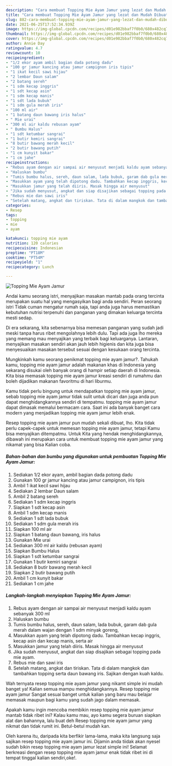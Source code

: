 ```yaml
---
description: "Cara membuat Topping Mie Ayam Jamur yang lezat dan Mudah Dibuat"
title: "Cara membuat Topping Mie Ayam Jamur yang lezat dan Mudah Dibuat"
slug: 882-cara-membuat-topping-mie-ayam-jamur-yang-lezat-dan-mudah-dibuat
date: 2021-06-25T17:52:34.939Z
image: https://img-global.cpcdn.com/recipes/d01e982bbaf7f0b0/680x482cq70/topping-mie-ayam-jamur-foto-resep-utama.jpg
thumbnail: https://img-global.cpcdn.com/recipes/d01e982bbaf7f0b0/680x482cq70/topping-mie-ayam-jamur-foto-resep-utama.jpg
cover: https://img-global.cpcdn.com/recipes/d01e982bbaf7f0b0/680x482cq70/topping-mie-ayam-jamur-foto-resep-utama.jpg
author: Annie Day
ratingvalue: 4.7
reviewcount: 10
recipeingredient:
- "1/2 ekor ayam ambil bagian dada potong dadu"
- "100 gr jamur kancing atau jamur campignon iris tipis"
- "1 ikat kecil sawi hijau"
- "2 lembar Daun salam"
- "2 batang sereh"
- "1 sdm kecap inggris"
- "1 sdt kecap asin"
- "1 sdm kecap manis"
- "1 sdt lada bubuk"
- "1 sdm gula merah iris"
- "100 ml air"
- "1 batang daun bawang iris halus"
- " Mie urai"
- "300 ml air kaldu rebusan ayam"
- " Bumbu Halus"
- "1 sdt ketumbar sangrai"
- "1 butir kemiri sangrai"
- "8 butir bawang merah kecil"
- "2 butir bawang putih"
- "1 cm kunyit bakar"
- "1 cm jahe"
recipeinstructions:
- "Rebus ayam dengan air sampai air menyusut menjadi kaldu ayam sebanyak 300 ml"
- "Haluskan bumbu"
- "Tumis bumbu halus, sereh, daun salam, lada bubuk, garam dab gula merah dalam wajan dengan 1 sdm minyak goreng,"
- "Masukkan ayam yang telah dipotong dadu. Tambahkan kecap inggris, kecap asin dan kecap manis, serta air"
- "Masukkan jamur yang telah diiris. Masak hingga air menyusut"
- "Jika sudah menyusut, angkat dan siap disajikan sebagai topping pada mie ayam."
- "Rebus mie dan sawi iris"
- "Setelah matang, angkat dan tiriskan. Tata di dalam mangkok dan tambahkan topping serta daun bawang iris. Sajikan dengan kuah kaldu."
categories:
- Resep
tags:
- topping
- mie
- ayam

katakunci: topping mie ayam 
nutrition: 120 calories
recipecuisine: Indonesian
preptime: "PT18M"
cooktime: "PT54M"
recipeyield: "1"
recipecategory: Lunch

---
```



![Topping Mie Ayam Jamur](https://img-global.cpcdn.com/recipes/d01e982bbaf7f0b0/680x482cq70/topping-mie-ayam-jamur-foto-resep-utama.jpg)

Andai kamu seorang istri, menyajikan masakan mantab pada orang tercinta merupakan suatu hal yang mengasyikan bagi anda sendiri. Peran seorang istri Tidak cuman mengatur rumah saja, tapi anda juga harus memastikan kebutuhan nutrisi terpenuhi dan panganan yang dimakan keluarga tercinta mesti sedap.

Di era  sekarang, kita sebenarnya bisa memesan panganan yang sudah jadi meski tanpa harus ribet mengolahnya lebih dulu. Tapi ada juga lho mereka yang memang mau menyajikan yang terbaik bagi keluarganya. Lantaran, menyajikan masakan sendiri akan jauh lebih higienis dan kita juga bisa menyesuaikan masakan tersebut sesuai dengan kesukaan orang tercinta. 



Mungkinkah kamu seorang penikmat topping mie ayam jamur?. Tahukah kamu, topping mie ayam jamur adalah makanan khas di Indonesia yang sekarang disukai oleh banyak orang di hampir setiap daerah di Indonesia. Kita bisa memasak topping mie ayam jamur kreasi sendiri di rumahmu dan boleh dijadikan makanan favoritmu di hari liburmu.

Kamu tidak perlu bingung untuk mendapatkan topping mie ayam jamur, sebab topping mie ayam jamur tidak sulit untuk dicari dan juga anda pun dapat menghidangkannya sendiri di tempatmu. topping mie ayam jamur dapat dimasak memalui bermacam cara. Saat ini ada banyak banget cara modern yang menjadikan topping mie ayam jamur lebih enak.

Resep topping mie ayam jamur pun mudah sekali dibuat, lho. Kita tidak perlu capek-capek untuk memesan topping mie ayam jamur, tetapi Kamu bisa menyajikan ditempatmu. Untuk Kita yang hendak menghidangkannya, dibawah ini merupakan cara untuk membuat topping mie ayam jamur yang nikamat yang bisa Kalian coba.

<!--inarticleads1-->

##### Bahan-bahan dan bumbu yang digunakan untuk pembuatan Topping Mie Ayam Jamur:

1. Sediakan 1/2 ekor ayam, ambil bagian dada potong dadu
1. Gunakan 100 gr jamur kancing atau jamur campignon, iris tipis
1. Ambil 1 ikat kecil sawi hijau
1. Sediakan 2 lembar Daun salam
1. Ambil 2 batang sereh
1. Sediakan 1 sdm kecap inggris
1. Siapkan 1 sdt kecap asin
1. Ambil 1 sdm kecap manis
1. Sediakan 1 sdt lada bubuk
1. Sediakan 1 sdm gula merah iris
1. Siapkan 100 ml air
1. Siapkan 1 batang daun bawang, iris halus
1. Gunakan  Mie urai
1. Sediakan 300 ml air kaldu (rebusan ayam)
1. Siapkan  Bumbu Halus
1. Siapkan 1 sdt ketumbar sangrai
1. Gunakan 1 butir kemiri sangrai
1. Sediakan 8 butir bawang merah kecil
1. Siapkan 2 butir bawang putih
1. Ambil 1 cm kunyit bakar
1. Sediakan 1 cm jahe




<!--inarticleads2-->

##### Langkah-langkah menyiapkan Topping Mie Ayam Jamur:

1. Rebus ayam dengan air sampai air menyusut menjadi kaldu ayam sebanyak 300 ml
1. Haluskan bumbu
1. Tumis bumbu halus, sereh, daun salam, lada bubuk, garam dab gula merah dalam wajan dengan 1 sdm minyak goreng,
1. Masukkan ayam yang telah dipotong dadu. Tambahkan kecap inggris, kecap asin dan kecap manis, serta air
1. Masukkan jamur yang telah diiris. Masak hingga air menyusut
1. Jika sudah menyusut, angkat dan siap disajikan sebagai topping pada mie ayam.
1. Rebus mie dan sawi iris
1. Setelah matang, angkat dan tiriskan. Tata di dalam mangkok dan tambahkan topping serta daun bawang iris. Sajikan dengan kuah kaldu.




Wah ternyata resep topping mie ayam jamur yang nikamt simple ini mudah banget ya! Kalian semua mampu menghidangkannya. Resep topping mie ayam jamur Sangat sesuai banget untuk kalian yang baru mau belajar memasak maupun bagi kamu yang sudah jago dalam memasak.

Apakah kamu ingin mencoba membikin resep topping mie ayam jamur mantab tidak ribet ini? Kalau kamu mau, ayo kamu segera buruan siapkan alat dan bahannya, lalu buat deh Resep topping mie ayam jamur yang nikmat dan tidak rumit ini. Betul-betul mudah kan. 

Oleh karena itu, daripada kita berfikir lama-lama, maka kita langsung saja sajikan resep topping mie ayam jamur ini. Dijamin anda tiidak akan nyesel sudah bikin resep topping mie ayam jamur lezat simple ini! Selamat berkreasi dengan resep topping mie ayam jamur enak tidak ribet ini di tempat tinggal kalian sendiri,oke!.

